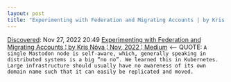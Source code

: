 ```yaml
---
layout: post
title: "Experimenting with Federation and Migrating Accounts | by Kris Nóva | Nov, 2022 | Medium"
---
```

[Discovered](http://rolandtanglao.com/2020/07/29/p1-blogthis-checkvist-list-links-to-blog/): Nov 27, 2022 20:49  [Experimenting with Federation and Migrating Accounts ¦ by Kris Nóva ¦ Nov, 2022 ¦ Medium](https://medium.com/@kris-nova/experimenting-with-federation-and-migrating-accounts-eae61a688c3c) <-- QUOTE: `A single Mastodon node is self-aware, which, generally speaking in distributed systems is a big “no no”. We learned this in Kubernetes. Large infrastructure should usually have no awareness of its own domain name such that it can easily be replicated and moved.`
